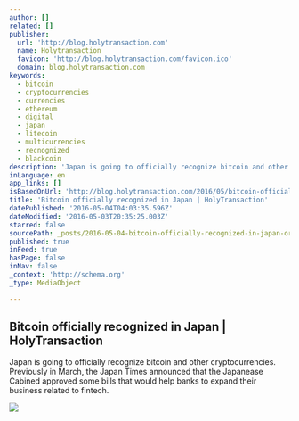 ```yaml
---
author: []
related: []
publisher:
  url: 'http://blog.holytransaction.com'
  name: Holytransaction
  favicon: 'http://blog.holytransaction.com/favicon.ico'
  domain: blog.holytransaction.com
keywords:
  - bitcoin
  - cryptocurrencies
  - currencies
  - ethereum
  - digital
  - japan
  - litecoin
  - multicurrencies
  - recnognized
  - blackcoin
description: 'Japan is going to officially recognize bitcoin and other cryptocurrencies. Previously in March, the Japan Times announced that the Japanease Cabined approved some bills that would help banks to expand their business related to fintech.'
inLanguage: en
app_links: []
isBasedOnUrl: 'http://blog.holytransaction.com/2016/05/bitcoin-officially-recognized-in-japan.html'
title: 'Bitcoin officially recognized in Japan | HolyTransaction'
datePublished: '2016-05-04T04:03:35.596Z'
dateModified: '2016-05-03T20:35:25.003Z'
starred: false
sourcePath: _posts/2016-05-04-bitcoin-officially-recognized-in-japan-or-holytransaction.md
published: true
inFeed: true
hasPage: false
inNav: false
_context: 'http://schema.org'
_type: MediaObject

---
```

<article style=""><h1>Bitcoin officially recognized in Japan | HolyTransaction</h1><p>Japan is going to officially recognize bitcoin and other cryptocurrencies. Previously in March, the Japan Times announced that the Japanease Cabined approved some bills that would help banks to expand their business related to fintech.</p><img src="https://1.bp.blogspot.com/-FXl0E6VBWN4/VyjIP_NucZI/AAAAAAAAAaY/zglxb2zm6dYiFDT4DChSGtNHPYju8QHegCLcB/w1200-h630-p-nu/tokyo05-1-1447810.jpg" /></article>